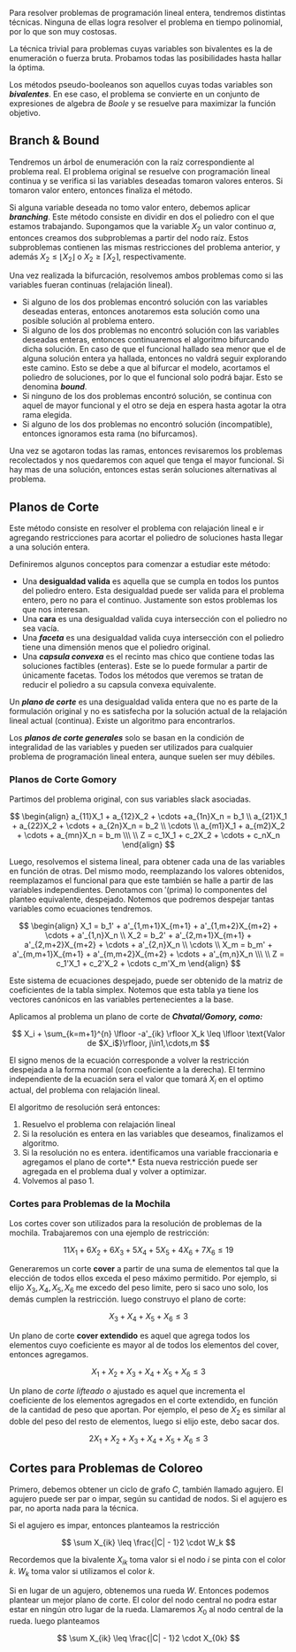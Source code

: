 Para resolver problemas de programación lineal entera, tendremos distintas técnicas. Ninguna de ellas logra resolver el problema en tiempo polinomial, por lo que son muy costosas.

La técnica trivial para problemas cuyas variables son bivalentes es la de enumeración o fuerza bruta. Probamos todas las posibilidades hasta hallar la óptima.

Los métodos pseudo-booleanos son aquellos cuyas todas variables son ***bivalentes***. En ese caso, el problema se convierte en un conjunto de expresiones de algebra de *Boole* y se resuelve para maximizar la función objetivo.

## Branch & Bound

Tendremos un árbol de enumeración con la raíz correspondiente al problema real. El problema original se resuelve con programación lineal continua y se verifica si las variables deseadas tomaron valores enteros. Si tomaron valor entero, entonces finaliza el método.

Si alguna variable deseada no tomo valor entero, debemos aplicar ***branching***. Este método consiste en dividir en dos el poliedro con el que estamos trabajando. Supongamos que la variable $X_2$ un valor continuo $\alpha$, entonces creamos dos subproblemas a partir del nodo raíz. Estos subproblemas contienen las mismas restricciones del problema anterior, y además $X_2 \leq \lfloor X_2 \rfloor$ o $X_2 \geq \lceil X_2 \rceil$, respectivamente.

Una vez realizada la bifurcación, resolvemos ambos problemas como si las variables fueran continuas (relajación lineal).

- Si alguno de los dos problemas encontró solución con las variables deseadas enteras, entonces anotaremos esta solución como una posible solución al problema entero.
- Si alguno de los dos problemas no encontró solución con las variables deseadas enteras, entonces continuaremos el algoritmo bifurcando dicha solución. En caso de que el funcional hallado sea menor que el de alguna solución entera ya hallada, entonces no valdrá seguir explorando este camino. Esto se debe a que al bifurcar el modelo, acortamos el poliedro de soluciones, por lo que el funcional solo podrá bajar. Esto se denomina ***bound***.
- Si ninguno de los dos problemas encontró solución, se continua con aquel de mayor funcional y el otro se deja en espera hasta agotar la otra rama elegida.
- Si alguno de los dos problemas no encontró solución (incompatible), entonces ignoramos esta rama (no bifurcamos).

Una vez se agotaron todas las ramas, entonces revisaremos los problemas recolectados y nos quedaremos con aquel que tenga el mayor funcional. Si hay mas de una solución, entonces estas serán soluciones alternativas al problema.

## Planos de Corte

Este método consiste en resolver el problema con relajación lineal e ir agregando restricciones para acortar el poliedro de soluciones hasta llegar a una solución entera.

Definiremos algunos conceptos para comenzar a estudiar este método:

- Una **desigualdad valida** es aquella que se cumpla en todos los puntos del poliedro entero. Esta desigualdad puede ser valida para el problema entero, pero no para el continuo. Justamente son estos problemas los que nos interesan.
- Una **cara** es una desigualdad valida cuya intersección con el poliedro no sea vacía.
- Una ***faceta*** es una desigualdad valida cuya intersección con el poliedro tiene una dimensión menos que el poliedro original.
- Una ***capsula convexa*** es el recinto mas chico que contiene todas las soluciones factibles (enteras). Este se lo puede formular a partir de únicamente facetas. Todos los métodos que veremos se tratan de reducir el poliedro a su capsula convexa equivalente.

Un ***plano de corte*** es una desigualdad valida entera que no es parte de la formulación original y no es satisfecha por la solución actual de la relajación lineal actual (continua). Existe un algoritmo para encontrarlos.

Los ***planos de corte generales*** solo se basan en la condición de integralidad de las variables y pueden ser utilizados para cualquier problema de programación lineal entera, aunque suelen ser muy débiles.

### Planos de Corte Gomory

Partimos del problema original, con sus variables slack asociadas.

$$
\begin{align}
a_{11}X_1 + a_{12}X_2 + \cdots +a_{1n}X_n = b_1 \\
a_{21}X_1 + a_{22}X_2 + \cdots + a_{2n}X_n = b_2 \\
\cdots \\
a_{m1}X_1 + a_{m2}X_2 + \cdots + a_{mn}X_n = b_m \\\ \\
Z = c_1X_1 + c_2X_2 + \cdots + c_nX_n
\end{align}
$$

Luego, resolvemos el sistema lineal, para obtener cada una de las variables en función de otras. Del mismo modo, reemplazando los valores obtenidos, reemplazamos el funcional para que este también se halle a partir de las variables independientes. Denotamos con $' (\text{prima})$ lo componentes del planteo equivalente, despejado. Notemos que podremos despejar tantas variables como ecuaciones tendremos.

$$
\begin{align}
X_1 = b_1' + a'_{1,m+1}X_{m+1} + a'_{1,m+2}X_{m+2} + \cdots + a'_{1,n}X_n \\
X_2 = b_2' + a'_{2,m+1}X_{m+1} + a'_{2,m+2}X_{m+2} + \cdots + a'_{2,n}X_n \\
\cdots \\
X_m = b_m' + a'_{m,m+1}X_{m+1} + a'_{m,m+2}X_{m+2} + \cdots + a'_{m,n}X_n \\\ \\
Z = c_1'X_1 + c_2'X_2 + \cdots c_m'X_m
\end{align}
$$

Este sistema de ecuaciones despejado, puede ser obtenido de la matriz de coeficientes de la tabla simplex. Notemos que esta tabla ya tiene los vectores canónicos en las variables pertenecientes a la base.

Aplicamos al problema un plano de corte de ***Chvatal/Gomory, como:***

$$
X_i + \sum_{k=m+1}^{n} \lfloor -a'_{ik} \rfloor X_k  \leq \lfloor \text{Valor de $X_i$}\rfloor,  j\in1,\cdots,m
$$

El signo menos de la ecuación corresponde a volver la restricción despejada a la forma normal (con coeficiente a la derecha). El termino independiente de la ecuación sera el valor que tomará $X_i$ en el optimo actual, del problema con relajación lineal.

El algoritmo de resolución será entonces:

1. Resuelvo el problema con relajación lineal
2. Si la resolución es entera en las variables que deseamos, finalizamos el algoritmo.
3. Si la resolución no es entera. identificamos una variable fraccionaria e agregamos el plano de corte*.* Esta nueva restricción puede ser agregada en el problema dual y volver a optimizar.
4. Volvemos al paso 1.

### Cortes para Problemas de la Mochila

Los cortes cover son utilizados para la resolución de problemas de la mochila. Trabajaremos con una ejemplo de restricción:

$$
11X_1 + 6X_2 + 6X_3 + 5X_4 + 5X_5 + 4X_6 + 7X_6 \leq 19
$$

Generaremos un corte **cover** a partir de una suma de elementos tal que la elección de todos ellos exceda el peso máximo permitido. Por ejemplo, si elijo $X_3, X_4, X_5, X_6$ me excedo del peso limite, pero si saco uno solo, los demás cumplen la restricción. luego construyo el plano de corte:

$$
X_3 + X_4 + X_5 + X_6 \leq 3
$$

Un plano de corte **cover extendido** es aquel que agrega todos los elementos cuyo coeficiente es mayor al de todos los elementos del cover, entonces agregamos.

$$
X_1 + X_2 + X_3 + X_4 + X_5 + X_6 \leq 3
$$

Un plano de **corte *lifteado** o* ajustado es aquel que incrementa el coeficiente de los elementos agregados en el corte extendido, en función de la cantidad de peso que aportan. Por ejemplo, el peso de $X_2$ es similar al doble del peso del resto de elementos, luego si elijo este, debo sacar dos.

$$
2X_1 + X_2 + X_3 + X_4 + X_5 + X_6 \leq 3
$$

## Cortes para Problemas de Coloreo

Primero, debemos obtener un ciclo de grafo $C$, también llamado agujero. El agujero puede ser par o impar, según su cantidad de nodos. Si el agujero es par, no aporta nada para la técnica.

Si el agujero es impar, entonces planteamos la restricción

$$
\sum X_{ik} \leq \frac{|C| - 1}2 \cdot W_k
$$

Recordemos que la bivalente $X_{ik}$ toma valor si el nodo $i$ se pinta con el color $k$. $W_k$ toma valor si utilizamos el color $k$.

Si en lugar de un agujero, obtenemos una rueda $W$. Entonces podemos plantear un mejor plano de corte. El color del nodo central no podra estar estar en ningún otro lugar de la rueda. Llamaremos $X_0$ al nodo central de la rueda. luego planteamos

$$
\sum X_{ik} \leq \frac{|C| - 1}2 \cdot X_{0k}
$$
